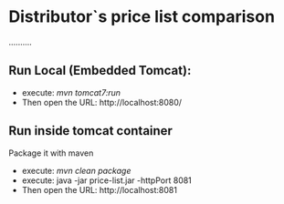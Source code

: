Distributor`s price list comparison
====================
..........

Run Local (Embedded Tomcat):
----------------
  - execute: *mvn tomcat7:run*
  - Then open the URL: http://localhost:8080/

Run inside tomcat container
-----------------------------
Package it with maven

  - execute: *mvn clean package*
  - execute: java -jar price-list.jar -httpPort 8081
  - Then open the URL: http://localhost:8081
